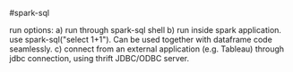 #spark-sql

run options:
a) run through spark-sql shell
b) run inside spark application. use spark-sql("select 1+1"). Can be used together with dataframe code seamlessly.
c) connect from an external application (e.g. Tableau) through jdbc connection, using thrift JDBC/ODBC server.
